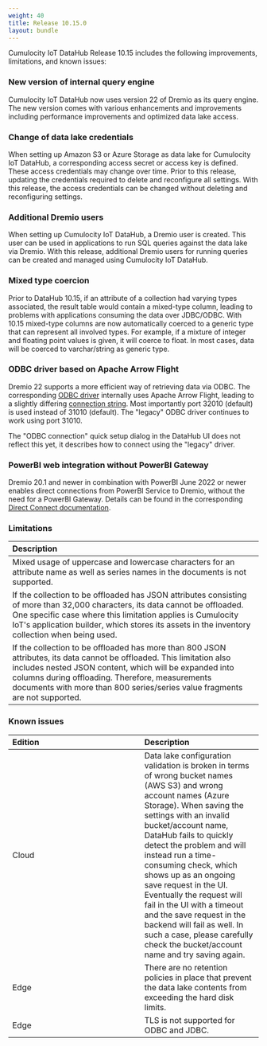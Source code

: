 ```yaml
---
weight: 40
title: Release 10.15.0
layout: bundle
---
```


Cumulocity IoT DataHub Release 10.15 includes the following improvements, limitations, and known issues:

### New version of internal query engine

Cumulocity IoT DataHub now uses version 22 of Dremio as its query engine. The new version comes with various enhancements and improvements including performance improvements and optimized data lake access.

### Change of data lake credentials

When setting up Amazon S3 or Azure Storage as data lake for Cumulocity IoT DataHub, a corresponding access secret or access key is defined. These access credentials may change over time. Prior to this release, updating the credentials required to delete and reconfigure all settings. With this release, the access credentials can be changed without deleting and reconfiguring settings. 

### Additional Dremio users

When setting up Cumulocity IoT DataHub, a Dremio user is created. This user can be used in applications to run SQL queries against the data lake via Dremio. With this release, additional Dremio users for running queries can be created and managed using Cumulocity IoT DataHub.

### Mixed type coercion 

Prior to DataHub 10.15, if an attribute of a collection had varying types associated, the result table would contain a mixed-type column, leading to problems with applications consuming the data over JDBC/ODBC. With 10.15 mixed-type columns are now automatically coerced to a generic type that can represent all involved types. For example, if a mixture of integer and floating point values is given, it will coerce to float. In most cases, data will be coerced to varchar/string as generic type.

### ODBC driver based on Apache Arrow Flight

Dremio 22 supports a more efficient way of retrieving data via ODBC. The corresponding [ODBC driver](https://www.dremio.com/drivers/odbc/) internally uses Apache Arrow Flight, leading to a slightly differing [connection string](https://docs.dremio.com/software/drivers/arrow-flight-sql-odbc-driver/). Most importantly port 32010 (default) is used instead of 31010 (default). The "legacy" ODBC driver continues to work using port 31010.  

The "ODBC connection" quick setup dialog in the DataHub UI does not reflect this yet, it describes how to connect using the "legacy" driver.

### PowerBI web integration without PowerBI Gateway 

Dremio 20.1 and newer in combination with PowerBI June 2022 or newer enables direct connections from PowerBI Service to Dremio, without the need for a PowerBI Gateway. Details can be found in the corresponding [Direct Connect documentation](https://docs.dremio.com/software/client-applications/microsoft-power-bi/#direct-connect).

### Limitations

|<div style="width:250px">Description</div>
|:---
|Mixed usage of uppercase and lowercase characters for an attribute name as well as series names in the documents is not supported.|
|If the collection to be offloaded has JSON attributes consisting of more than 32,000 characters, its data cannot be offloaded. One specific case where this limitation applies is Cumulocity IoT's application builder, which stores its assets in the inventory collection when being used.|
|If the collection to be offloaded has more than 800 JSON attributes, its data cannot be offloaded. This limitation also includes nested JSON content, which will be expanded into columns during offloading. Therefore, measurements documents with more than 800 series/series value fragments are not supported.|

### Known issues

|<div style="width:250px">Edition|Description|
|:---|:---|
|Cloud|Data lake configuration validation is broken in terms of wrong bucket names (AWS S3) and wrong account names (Azure Storage). When saving the settings with an invalid bucket/account name, DataHub fails to quickly detect the problem and will instead run a time-consuming check, which shows up as an ongoing save request in the UI. Eventually the request will fail in the UI with a timeout and the save request in the backend will fail as well. In such a case, please carefully check the bucket/account name and try saving again.|
|Edge|There are no retention policies in place that prevent the data lake contents from exceeding the hard disk limits.|
|Edge|TLS is not supported for ODBC and JDBC.|
